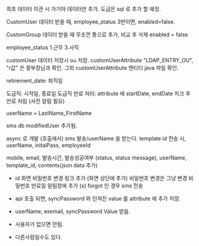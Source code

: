 최초 데이터 이관 시 가기아 데이터만 추가.
도급은 sql 로 추가 할 예정.

CustomUser 데이터 받을 때, employee_status  3번이면, enabled=false.



CustomGroup 데이터 받을 때 무조껀 통으로 추가, 비교 후 삭제 enabled = false

employee_status 1.근무 3.사직

customUser 데이터 저장시 ou 저장.
customUserAttribute  "LDAP_ENTRY_OU", "r값" 은 황부장님과 확인.
그외 customUserAttribute 엔티티 java 파일 확인.

retirement_date: 퇴직일

도급직: 시작일, 종료일
도급직 만료 처리: attribute 에 startDate, endDate 치크 후 만료 처림 (사전 알림 필요)

userName = LastName_FirstName

sms db
modifiedUser 추가됨.

async 로 개발 (호출에서)
sms 발송/userName 을 받는다. template id
전송 시, userName, initalPass, employeeId

mobile, email, 발송시간, 발송성공여부 (status, status message), userName, template_id, contents(json data 추가)

- id 화면
비밀번호 변경 링크 추가 (화면 상단에 추가)
비밀번호 변경은 그냥 변경
비밀번호 만료일 알림창에 추가 (x)
 forgot 인 경우 sms 전송

- api 호출 되면, syncPassword 와 던져진 value 를 attribute 에 추가 저장.
- userName, exemail, syncPassword Value 받음.
- 사용자가 없으면 안됨.
- 다른사람일수도 있다.